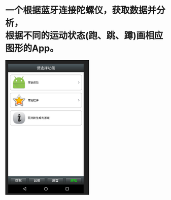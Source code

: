 一个根据蓝牙连接陀螺仪，获取数据并分析，<br>
根据不同的运动状态(跑、跳、蹲)画相应图形的App。
============
![](https://github.com/AWQi/mgame/blob/master/ScreenShots/d.png)
